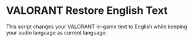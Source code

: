 # VALORANT Restore English Text
This script changes your VALORANT in-game text to English while keeping your audio language as current language.
